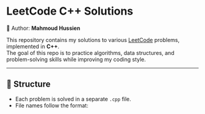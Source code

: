# LeetCode C++ Solutions

👤 Author: **Mahmoud Hussien**

This repository contains my solutions to various [LeetCode](https://leetcode.com/) problems, implemented in **C++**.  
The goal of this repo is to practice algorithms, data structures, and problem-solving skills while improving my coding style.

---

## 📂 Structure
- Each problem is solved in a separate `.cpp` file.  
- File names follow the format:  
